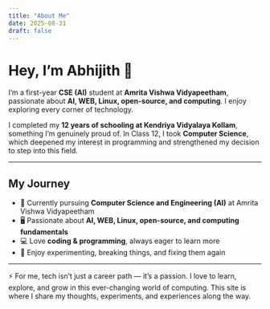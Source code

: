 ```yaml
---
title: "About Me"
date: 2025-08-31
draft: false
---
```


# Hey, I’m Abhijith 👋  

I’m a first-year **CSE (AI)** student at **Amrita Vishwa Vidyapeetham**, passionate about **AI, WEB, Linux, open-source, and computing**. I enjoy exploring every corner of technology.

I completed my **12 years of schooling at Kendriya Vidyalaya Kollam**, something I’m genuinely proud of. In Class 12, I took **Computer Science**, which deepened my interest in programming and strengthened my decision to step into this field.  

---

## My Journey  
- 🌱 Currently pursuing **Computer Science and Engineering (AI)** at Amrita Vishwa Vidyapeetham
- 🖥️ Passionate about **AI, WEB, Linux, open-source, and computing fundamentals**  
- 💻 Love **coding & programming**, always eager to learn more  
- 🔧 Enjoy experimenting, breaking things, and fixing them again  

---

⚡ For me, tech isn’t just a career path — it’s a passion. I love to learn, explore, and grow in this ever-changing world of computing. This site is where I share my thoughts, experiments, and experiences along the way.  

